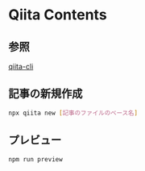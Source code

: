 # Qiita Contents

## 参照

[qiita-cli](https://github.com/increments/qiita-cli)

## 記事の新規作成

```bash
npx qiita new [記事のファイルのベース名]
```

## プレビュー

```bash
npm run preview
```
